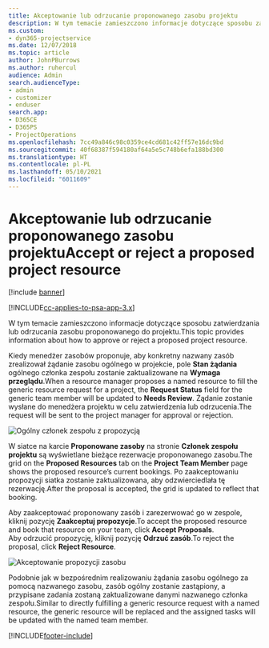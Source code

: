 ```yaml
---
title: Akceptowanie lub odrzucanie proponowanego zasobu projektu
description: W tym temacie zamieszczono informacje dotyczące sposobu zatwierdzania lub odrzucania zasobu proponowanego do projektu.
ms.custom:
- dyn365-projectservice
ms.date: 12/07/2018
ms.topic: article
author: JohnPBurrows
ms.author: ruhercul
audience: Admin
search.audienceType:
- admin
- customizer
- enduser
search.app:
- D365CE
- D365PS
- ProjectOperations
ms.openlocfilehash: 7cc49a846c98c0359ce4cd681c42ff57e16dc9bd
ms.sourcegitcommit: 40f68387f594180af64a5e5c748b6efa188bd300
ms.translationtype: HT
ms.contentlocale: pl-PL
ms.lasthandoff: 05/10/2021
ms.locfileid: "6011609"
---
```

# <a name="accept-or-reject-a-proposed-project-resource"></a><span data-ttu-id="648e9-103">Akceptowanie lub odrzucanie proponowanego zasobu projektu</span><span class="sxs-lookup"><span data-stu-id="648e9-103">Accept or reject a proposed project resource</span></span>

[!include [banner](../includes/psa-now-project-operations.md)]

[!INCLUDE[cc-applies-to-psa-app-3.x](../includes/cc-applies-to-psa-app-3x.md)]

<span data-ttu-id="648e9-104">W tym temacie zamieszczono informacje dotyczące sposobu zatwierdzania lub odrzucania zasobu proponowanego do projektu.</span><span class="sxs-lookup"><span data-stu-id="648e9-104">This topic provides information about how to approve or reject a proposed project resource.</span></span>

<span data-ttu-id="648e9-105">Kiedy menedżer zasobów proponuje, aby konkretny nazwany zasób zrealizował żądanie zasobu ogólnego w projekcie, pole **Stan żądania** ogólnego członka zespołu zostanie zaktualizowane na **Wymaga przeglądu**.</span><span class="sxs-lookup"><span data-stu-id="648e9-105">When a resource manager proposes a named resource to fill the generic resource request for a project, the **Request Status** field for the generic team member will be updated to **Needs Review**.</span></span> <span data-ttu-id="648e9-106">Żądanie zostanie wysłane do menedżera projektu w celu zatwierdzenia lub odrzucenia.</span><span class="sxs-lookup"><span data-stu-id="648e9-106">The request will be sent to the project manager for approval or rejection.</span></span>

![Ogólny członek zespołu z propozycją](media/RM-how-to-19.png)

<span data-ttu-id="648e9-108">W siatce na karcie **Proponowane zasoby** na stronie **Członek zespołu projektu** są wyświetlane bieżące rezerwacje proponowanego zasobu.</span><span class="sxs-lookup"><span data-stu-id="648e9-108">The grid on the **Proposed Resources** tab on the **Project Team Member** page shows the proposed resource’s current bookings.</span></span> <span data-ttu-id="648e9-109">Po zaakceptowaniu propozycji siatka zostanie zaktualizowana, aby odzwierciedlała tę rezerwację.</span><span class="sxs-lookup"><span data-stu-id="648e9-109">After the proposal is accepted, the grid is updated to reflect that booking.</span></span> 

<span data-ttu-id="648e9-110">Aby zaakceptować proponowany zasób i zarezerwować go w zespole, kliknij pozycję **Zaakceptuj propozycje**.</span><span class="sxs-lookup"><span data-stu-id="648e9-110">To accept the proposed resource and book that resource on your team, click **Accept Proposals**.</span></span>  
<span data-ttu-id="648e9-111">Aby odrzucić propozycję, kliknij pozycję **Odrzuć zasób**.</span><span class="sxs-lookup"><span data-stu-id="648e9-111">To reject the proposal, click **Reject Resource**.</span></span>

![Akceptowanie propozycji zasobu](media/RM-how-to-20.png) 

<span data-ttu-id="648e9-113">Podobnie jak w bezpośrednim realizowaniu żądania zasobu ogólnego za pomocą nazwanego zasobu, zasób ogólny zostanie zastąpiony, a przypisane zadania zostaną zaktualizowane danymi nazwanego członka zespołu.</span><span class="sxs-lookup"><span data-stu-id="648e9-113">Similar to directly fulfilling a generic resource request with a named resource, the generic resource will be replaced and the assigned tasks will be updated with the named team member.</span></span>


[!INCLUDE[footer-include](../includes/footer-banner.md)]